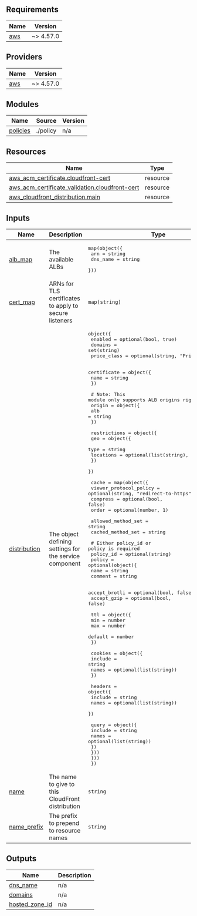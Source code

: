 <!-- BEGIN_TF_DOCS -->
## Requirements

| Name | Version |
|------|---------|
| <a name="requirement_aws"></a> [aws](#requirement\_aws) | ~> 4.57.0 |

## Providers

| Name | Version |
|------|---------|
| <a name="provider_aws"></a> [aws](#provider\_aws) | ~> 4.57.0 |

## Modules

| Name | Source | Version |
|------|--------|---------|
| <a name="module_policies"></a> [policies](#module\_policies) | ./policy | n/a |

## Resources

| Name | Type |
|------|------|
| [aws_acm_certificate.cloudfront-cert](https://registry.terraform.io/providers/hashicorp/aws/latest/docs/resources/acm_certificate) | resource |
| [aws_acm_certificate_validation.cloudfront-cert](https://registry.terraform.io/providers/hashicorp/aws/latest/docs/resources/acm_certificate_validation) | resource |
| [aws_cloudfront_distribution.main](https://registry.terraform.io/providers/hashicorp/aws/latest/docs/resources/cloudfront_distribution) | resource |

## Inputs

| Name | Description | Type | Default | Required |
|------|-------------|------|---------|:--------:|
| <a name="input_alb_map"></a> [alb\_map](#input\_alb\_map) | The available ALBs | <pre>map(object({<br>    arn      = string<br>    dns_name = string<br>  }))</pre> | n/a | yes |
| <a name="input_cert_map"></a> [cert\_map](#input\_cert\_map) | ARNs for TLS certificates to apply to secure listeners | `map(string)` | n/a | yes |
| <a name="input_distribution"></a> [distribution](#input\_distribution) | The object defining settings for the service component | <pre>object({<br>    enabled     = optional(bool, true)<br>    domains     = set(string)<br>    price_class = optional(string, "PriceClass_100")<br><br>    certificate = object({<br>      name = string<br>    })<br><br>    # Note: This module only supports ALB origins right now<br>    origin = object({<br>      alb = string<br>    })<br><br>    restrictions = object({<br>      geo = object({<br>        type      = string<br>        locations = optional(list(string), [])<br>      })<br>    })<br><br>    cache = map(object({<br>      viewer_protocol_policy = optional(string, "redirect-to-https")<br>      compress               = optional(bool, false)<br>      order                  = optional(number, 1)<br><br>      allowed_method_set = string<br>      cached_method_set  = string<br><br>      # Either policy_id or policy is required<br>      policy_id = optional(string)<br>      policy = optional(object({<br>        name    = string<br>        comment = string<br><br>        accept_brotli = optional(bool, false)<br>        accept_gzip   = optional(bool, false)<br><br>        ttl = object({<br>          min     = number<br>          max     = number<br>          default = number<br>        })<br><br>        cookies = object({<br>          include = string<br>          names   = optional(list(string))<br>        })<br><br>        headers = object({<br>          include = string<br>          names   = optional(list(string))<br>        })<br><br>        query = object({<br>          include = string<br>          names   = optional(list(string))<br>        })<br>      }))<br>    }))<br>  })</pre> | n/a | yes |
| <a name="input_name"></a> [name](#input\_name) | The name to give to this CloudFront distribution | `string` | n/a | yes |
| <a name="input_name_prefix"></a> [name\_prefix](#input\_name\_prefix) | The prefix to prepend to resource names | `string` | n/a | yes |

## Outputs

| Name | Description |
|------|-------------|
| <a name="output_dns_name"></a> [dns\_name](#output\_dns\_name) | n/a |
| <a name="output_domains"></a> [domains](#output\_domains) | n/a |
| <a name="output_hosted_zone_id"></a> [hosted\_zone\_id](#output\_hosted\_zone\_id) | n/a |
<!-- END_TF_DOCS -->